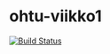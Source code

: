 # ohtu-viikko1

[![Build Status](https://travis-ci.org/klaufred/ohtu-viikko1.svg?branch=master)](https://travis-ci.org/klaufred/ohtu-viikko1)
